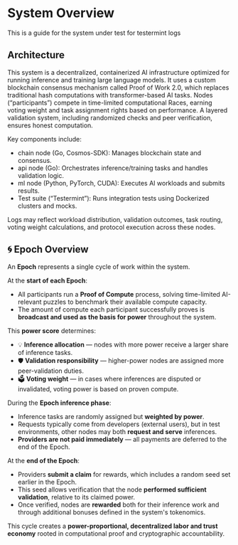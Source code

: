 # System Overview
This is a guide for the system under test for testermint logs

## Architecture

This system is a decentralized, containerized AI infrastructure optimized for running inference and training large language models. It uses a custom blockchain consensus mechanism called Proof of Work 2.0, which replaces traditional hash computations with transformer-based AI tasks. Nodes (“participants”) compete in time-limited computational Races, earning voting weight and task assignment rights based on performance. A layered validation system, including randomized checks and peer verification, ensures honest computation.

Key components include:
- chain node (Go, Cosmos-SDK): Manages blockchain state and consensus.
- api node (Go): Orchestrates inference/training tasks and handles validation logic.
- ml node (Python, PyTorch, CUDA): Executes AI workloads and submits results.
- Test suite (“Testermint”): Runs integration tests using Dockerized clusters and mocks.

Logs may reflect workload distribution, validation outcomes, task routing, voting weight calculations, and protocol execution across these nodes.

## 🌀 Epoch Overview

An **Epoch** represents a single cycle of work within the system.

At the **start of each Epoch**:

* All participants run a **Proof of Compute** process, solving time-limited AI-relevant puzzles to benchmark their available compute capacity.
* The amount of compute each participant successfully proves is **broadcast and used as the basis for power** throughout the system.

This **power score** determines:

* 💡 **Inference allocation** — nodes with more power receive a larger share of inference tasks.
* 🛡️ **Validation responsibility** — higher-power nodes are assigned more peer-validation duties.
* 🗳️ **Voting weight** — in cases where inferences are disputed or invalidated, voting power is based on proven compute.

During the **Epoch inference phase**:

* Inference tasks are randomly assigned but **weighted by power**.
* Requests typically come from developers (external users), but in test environments, other nodes may both **request and serve** inferences.
* **Providers are not paid immediately** — all payments are deferred to the end of the Epoch.

At the **end of the Epoch**:

* Providers **submit a claim** for rewards, which includes a random seed set earlier in the Epoch.
* This seed allows verification that the node **performed sufficient validation**, relative to its claimed power.
* Once verified, nodes are **rewarded** both for their inference work and through additional bonuses defined in the system's tokenomics.

This cycle creates a **power-proportional, decentralized labor and trust economy** rooted in computational proof and cryptographic accountability.
